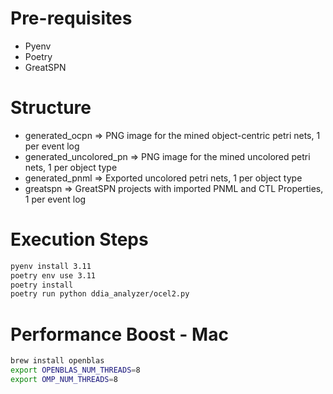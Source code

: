 # Pre-requisites
- Pyenv
- Poetry
- GreatSPN

# Structure
- generated_ocpn => PNG image for the mined object-centric petri nets, 1 per event log
- generated_uncolored_pn => PNG image for the mined uncolored petri nets, 1 per object type
- generated_pnml => Exported uncolored petri nets, 1 per object type
- greatspn => GreatSPN projects with imported PNML and CTL Properties, 1 per event log

# Execution Steps
```sh
pyenv install 3.11
poetry env use 3.11
poetry install 
poetry run python ddia_analyzer/ocel2.py
```

# Performance Boost - Mac
```sh
brew install openblas
export OPENBLAS_NUM_THREADS=8
export OMP_NUM_THREADS=8
```
